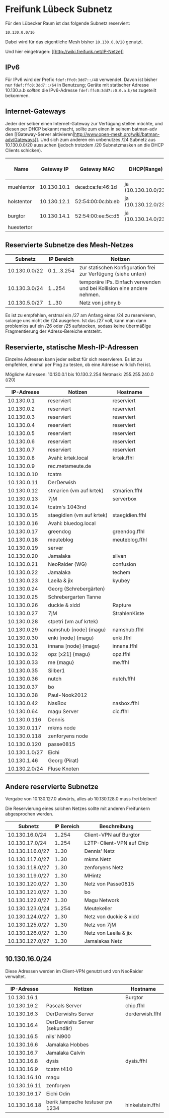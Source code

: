 # Freifunk Lübeck Subnetz

Für den Lübecker Raum ist das folgende Subnetz reserviert:

    10.130.0.0/16

Dabei wird für das eigentliche Mesh bisher `10.130.0.0/20` genutzt.

Und hier eingetragen: [[http://wiki.freifunk.net/IP-Netze]]

## IPv6

Für IPv6 wird der Prefix `fdef:ffc0:3dd7::/48` verwendet.
Davon ist bisher nur `fdef:ffc0:3dd7::/64` in Benutzung; Geräte
mit statischer Adresse 10.130.a.b _sollten_ die IPv6-Adresse
``fdef:ffc0:3dd7::0.0.a.b/64`` zugeteilt bekommen.

## Internet-Gateways

Jeder der selber einen Internet-Gateway zur Verfügung stellen möchte, und diesen per DHCP bekannt macht, sollte zum einen in seinem batman-adv den [[Gateway-Server aktivieren|http://www.open-mesh.org/wiki/batman-adv/Gateways]]. Und sich zum anderen ein unbenutzes /24 Subnetz aus 10.130.0.0/20 aussuchen (jedoch trotzdem /20 Subnetzmasken an die DHCP Clients schicken).

| Name       | Gateway IP    | Gateway MAC | DHCP(Range)         | DNS  | batman-adv GW server | batman-adv originator MAC | batman-adv Version | Status  |
|------------|---------------|-------------|---------------------|------|----------------------|---------------------------|--------------------|---------|
| muehlentor | 10.130.10.1 | de:ad:ca:fe:46:1d | ja (10.130.10.0/23) | ja   | ja | de:ad:be:ef:46:1d | 2012.4.0 | aktiv    |
| holstentor | 10.130.12.1 | 52:54:00:0c:bb:eb | ja (10.130.12.0/23) | ja   | ja | 8e:3d:c2:10:10:28 | ?        | aktiv    |
| burgtor    | 10.130.14.1 | 52:54:00:ee:5c:d5 | ja (10.130.14.0/23) | ja   | ja | 52:54:00:f3:62:d9 | 2012.4.0 | aktiv    |
| huextertor |             |                   |                     |      |    |                   |          | Planung  |

## Reservierte Subnetze des Mesh-Netzes

| Subnetz       | IP Bereich  | Notizen                                                                |
|---------------|-------------|------------------------------------------------------------------------|
| 10.130.0.0/22 | 0.1...3.254 | zur statischen Konfiguration frei zur Verfügung (siehe unten)          |
| 10.130.3.0/24 |     1...254 | temporäre IPs. Einfach verwenden und bei Kollision eine andere nehmen. |
| 10.130.5.0/27 |      1...30 | Netz von j.ohny.b                                                      |

Es ist zu empfehlen, erstmal ein /27 am Anfang eines /24 zu reservieren, solange uns nicht die /24 ausgehen. Ist das /27 voll, kann man dann problemlos auf ein /26 oder /25 aufstocken, sodass keine übermäßige Fragmentierung der Adress-Bereiche entsteht.

## Reservierte, statische Mesh-IP-Adressen

Einzelne Adressen kann jeder selbst für sich reservieren. Es ist zu empfehlen, einmal per Ping zu testen, ob eine Adresse wirklich frei ist.

Mögliche Adressen: 10.130.0.1 bis 10.130.2.254
Netmask: 255.255.240.0 (/20)

| IP-Adresse    | Notizen                       | Hostname       |
|---------------|-------------------------------|----------------|
|   10.130.0.1  | reserviert                    | reserviert     |
|   10.130.0.2  | reserviert                    | reserviert     |
|   10.130.0.3  | reserviert                    | reserviert     |
|   10.130.0.4  | reserviert                    | reserviert     |
|   10.130.0.5  | reserviert                    | reserviert     |
|   10.130.0.6  | reserviert                    | reserviert     |
|   10.130.0.7  | reserviert                    | reserviert     |
|   10.130.0.8  | Avahi: krtek.local            | krtek.ffhl     |
|   10.130.0.9  | rec.metameute.de              |                |
|  10.130.0.10  | tcatm                         |                |
|  10.130.0.11  | DerDerwish                    |                |
|  10.130.0.12  | stmarien (vm auf krtek)       | stmarien.ffhl  |
|  10.130.0.13  | 7jM                           | serverbox      |
|  10.130.0.14  | tcatm's 1043nd                |                |
|  10.130.0.15  | staegidien (vm auf krtek)     | staegidien.ffhl|
|  10.130.0.16  | Avahi: bluedog.local          |                |
|  10.130.0.17  | greendog                      | greendog.ffhl  |
|  10.130.0.18  | meuteblog                     | meuteblog.ffhl |
|  10.130.0.19  | server                        |                |
|  10.130.0.20  | Jamalaka                      | silvan         |
|  10.130.0.21  | NeoRaider (WG)                | confusion      |
|  10.130.0.22  | Jamalaka                      | techem         |
|  10.130.0.23  | Laeila & jix                  | kyubey         |
|  10.130.0.24  | Georg (Schrebergärten)        |                |
|  10.130.0.25  | Schrebergarten Tanne          |                |
|  10.130.0.26  | duckie & xidd                 | Rapture        |
|  10.130.0.27  | 7jM                           | StrahlenKiste  |
|  10.130.0.28  | stpetri (vm auf krtek)        |                |
|  10.130.0.29  | namshub  [node] {magu}        | namshub.ffhl   |
|  10.130.0.30  | enki [node] {magu}            | enki.ffhl      |
|  10.130.0.31  | innana [node] {magu}          | innana.ffhl    |
|  10.130.0.32  | opz [x21] {magu}              | opz.ffhl       |
|  10.130.0.33  | me {magu}                     | me.ffhl        |
|  10.130.0.35  | Silber1                       |                |
|  10.130.0.36  | nutch                         | nutch.ffhl     |
|  10.130.0.37  | bo                            |                |
|  10.130.0.38  | Paul-Nook2012                 |                |
|  10.130.0.42  | NasBox                        | nasbox.ffhl    |
|  10.130.0.64  | magu Server                   | cic.ffhl       |
|  10.130.0.116 | Dennis                        |                |
|  10.130.0.117 | mkms node                     |                |
|  10.130.0.118 | zenforyens node               |                |
|  10.130.0.120 | passe0815                     |                |
| 10.130.1.0/27 | Eichi                         |                |
|  10.130.1.46  | Georg (Pirat)                 |                |
| 10.130.2.0/24 | Fluse Knoten                  |                |

## Andere reservierte Subnetze

Vergabe von 10.130.127.0 abwärts, alles ab 10.130.128.0 muss frei bleiben!

Die Reservierung eines solchen Netzes sollte mit anderen Freifunkern abgesprochen werden.

| Subnetz         | IP Bereich | Beschreibung            |
|-----------------|------------|-------------------------|
| 10.130.16.0/24  | 1..254     |Client-VPN auf Burgtor   |
| 10.130.17.0/24  | 1..254     |L2TP-Client-VPN auf Chip |
| 10.130.116.0/27 | 1..30      |Dennis' Netz             |
| 10.130.117.0/27 | 1..30      |mkms Netz                |
| 10.130.118.0/27 | 1..30      |zenforyens Netz          |
| 10.130.119.0/27 | 1..30      |MHintz                   |
| 10.130.120.0/27 | 1..30      |Netz von Passe0815       |
| 10.130.121.0/27 | 1..30      |bo                       |
| 10.130.122.0/27 | 1..30      |Magu Network             |
| 10.130.123.0/24 | 1..254     |Meutekeller              |
| 10.130.124.0/27 | 1..30      |Netz von duckie & xidd   |
| 10.130.125.0/27 | 1..30      |Netz von 7jM             |
| 10.130.126.0/27 | 1..30      |Netz von Laeila & jix    |
| 10.130.127.0/27 | 1..30      |Jamalakas Netz           |



## 10.130.16.0/24

Diese Adressen werden im Client-VPN genutzt und von NeoRaider verwaltet.

| IP-Adresse   | Notizen                        | Hostname        |
|--------------|--------------------------------|-----------------|
| 10.130.16.1  |                                | Burgtor         |
| 10.130.16.2  | Pascals Server                 | chip.ffhl       |
| 10.130.16.3  | DerDerwishs Server             | derderwish.ffhl |
| 10.130.16.4  | DerDerwishs Server (sekundär)  |                 |
| 10.130.16.5  | nils' N900                     |                 |
| 10.130.16.6  | Jamalaka Hobbes                |                 |
| 10.130.16.7  | Jamalaka Calvin                |                 |
| 10.130.16.8  | dysis                          | dysis.ffhl      |
| 10.130.16.9  | tcatm t410                     |                 |
| 10.130.16.10 | magu                           |                 |
| 10.130.16.11 | zenforyen                      |                 |
| 10.130.16.17 | Eichi Odin                     |                 |
| 10.130.16.18 | berik /ampache testuser pw 1234| hinkelstein.ffhl|
